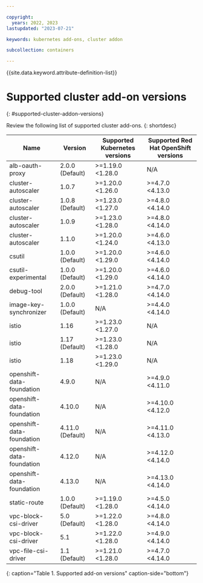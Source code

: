 ```yaml
---

copyright: 
  years: 2022, 2023
lastupdated: "2023-07-21"

keywords: kubernetes add-ons, cluster addon

subcollection: containers

---
```


{{site.data.keyword.attribute-definition-list}}

# Supported cluster add-on versions
{: #supported-cluster-addon-versions}

Review the following list of supported cluster add-ons.
{: shortdesc}

| Name | Version | Supported Kubernetes versions | Supported Red Hat OpenShift versions |
| --- | --- | --- | --- |
| alb-oauth-proxy | 2.0.0 (Default) | >=1.19.0 <1.28.0 |  N/A  |
| cluster-autoscaler | 1.0.7  | >=1.20.0 <1.26.0 | >=4.7.0 <4.13.0 |
| cluster-autoscaler | 1.0.8 (Default) | >=1.23.0 <1.27.0 | >=4.8.0 <4.14.0 |
| cluster-autoscaler | 1.0.9  | >=1.23.0 <1.28.0 | >=4.8.0 <4.14.0 |
| cluster-autoscaler | 1.1.0  | >=1.20.0 <1.24.0 | >=4.6.0 <4.13.0 |
| csutil | 1.0.0 (Default) | >=1.20.0 <1.29.0 | >=4.6.0 <4.14.0 |
| csutil-experimental | 1.0.0 (Default) | >=1.20.0 <1.29.0 | >=4.6.0 <4.14.0 |
| debug-tool | 2.0.0 (Default) | >=1.21.0 <1.28.0 | >=4.7.0 <4.14.0 |
| image-key-synchronizer | 1.0.0 (Default) |  N/A  | >=4.4.0 <4.14.0 |
| istio | 1.16  | >=1.23.0 <1.27.0 |  N/A  |
| istio | 1.17 (Default) | >=1.23.0 <1.28.0 |  N/A  |
| istio | 1.18  | >=1.23.0 <1.29.0 |  N/A  |
| openshift-data-foundation | 4.9.0  |  N/A  | >=4.9.0 <4.11.0 |
| openshift-data-foundation | 4.10.0  |  N/A  | >=4.10.0 <4.12.0 |
| openshift-data-foundation | 4.11.0 (Default) |  N/A  | >=4.11.0 <4.13.0 |
| openshift-data-foundation | 4.12.0  |  N/A  | >=4.12.0 <4.14.0 |
| openshift-data-foundation | 4.13.0  |  N/A  | >=4.13.0 <4.14.0 |
| static-route | 1.0.0 (Default) | >=1.19.0 <1.28.0 | >=4.5.0 <4.14.0 |
| vpc-block-csi-driver | 5.0 (Default) | >=1.22.0 <1.28.0 | >=4.8.0 <4.14.0 |
| vpc-block-csi-driver | 5.1  | >=1.22.0 <1.28.0 | >=4.9.0 <4.14.0 |
| vpc-file-csi-driver | 1.1 (Default) | >=1.21.0 <1.28.0 | >=4.7.0 <4.14.0 |
{: caption="Table 1. Supported add-on versions" caption-side="bottom"}



